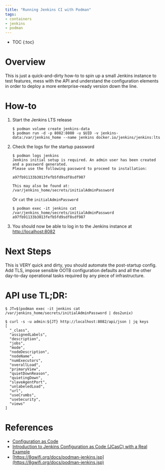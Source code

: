 ```yaml
---
title: "Running Jenkins CI with Podman"
tags:
- containers
- jenkins
- podman
---
```


* TOC
{:toc}

# Overview
This is just a quick-and-dirty how-to to spin up a small Jenkins instance to test features, mess with the API and understand the configuration elements in order to deploy a more enterprise-ready version down the line.

# How-to

1. Start the Jenkins LTS release

    ```
    $ podman volume create jenkins-data
    $ podman run -d -p 8082:8080 -u $UID -v jenkins-data:/var/jenkins_home --name jenkins docker.io/jenkins/jenkins:lts
    ```

2. Check the logs for the startup password

    ```
    $ podman logs jenkins
    Jenkins initial setup is required. An admin user has been created and a password generated.
    Please use the following password to proceed to installation:

    a97fb91133b3013fefb5fd9sdf8sdf987

    This may also be found at: /var/jenkins_home/secrets/initialAdminPassword
    ```

    Or `cat` the `initialAdminPassword`

    ```
    $ podman exec -it jenkins cat /var/jenkins_home/secrets/initialAdminPassword
    a97fb91133b3013fefb5fd9sdf8sdf987

    ```

3. You should now be able to log in to the Jenkins instance at [http://localhost:8082](http://localhost:8082)


# Next Steps
This is VERY quick and dirty, you should automate the post-startup config. Add TLS, impose sensible OOTB configuration defaults and all the other day-to-day operational tasks required by any piece of infrastructure.

# API use TL;DR:

```
$ JT=$(podman exec -it jenkins cat /var/jenkins_home/secrets/initialAdminPassword | dos2unix)

$ curl -s -u admin:${JT} http://localhost:8082/api/json | jq keys
[
  "_class",
  "assignedLabels",
  "description",
  "jobs",
  "mode",
  "nodeDescription",
  "nodeName",
  "numExecutors",
  "overallLoad",
  "primaryView",
  "quietDownReason",
  "quietingDown",
  "slaveAgentPort",
  "unlabeledLoad",
  "url",
  "useCrumbs",
  "useSecurity",
  "views"
]
```

# References
- [Configuration as Code](https://plugins.jenkins.io/configuration-as-code/)
- [Introduction to Jenkins Configuration as Code (JCasC) with a Real Example](https://medium.com/@mbanaee61/introduction-to-jenkins-configuration-as-code-jcasc-with-a-real-example-d955fc1a9777)
- [https://8gwifi.org/docs/podman-jenkins.jsp](https://8gwifi.org/docs/podman-jenkins.jsp)